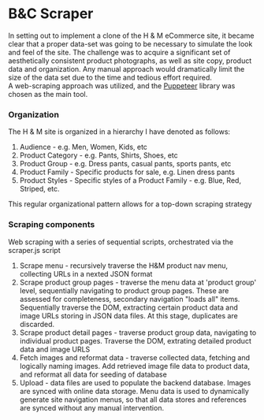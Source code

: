 # B&C Scraper
In setting out to implement a clone of the H & M eCommerce site, it became clear that a proper data-set was going to be necessary to simulate the look and feel of the site.
The challenge was to acquire a significant set of aesthetically consistent product photographs, as well as site copy, product data and organization.  Any manual approach would dramatically limit the size of the data set due to the time and tedious effort required.  
A web-scraping approach was utilized, and the [Puppeteer](https://github.com/puppeteer/puppeteer) library was chosen as the main tool.

### Organization
The H & M site is organized in a hierarchy I have denoted as follows:
1. Audience - e.g. Men, Women, Kids, etc
2. Product Category - e.g. Pants, Shirts, Shoes, etc
3. Product Group - e.g.  Dress pants, casual pants, sports pants, etc
4. Product Family - Specific products for sale, e.g. Linen dress pants
5. Product Styles - Specific styles of a Product Family - e.g. Blue, Red, Striped, etc.

This regular organizational pattern allows for a top-down scraping strategy

### Scraping components
Web scraping with a series of sequential scripts, orchestrated via the scraper.js script
1. Scrape menu - recursively traverse the H&M product nav menu, collecting URLs in a nexted JSON format
2. Scrape product group pages - traverse the menu data at 'product group' level, sequentially navigating to product group pages.  These are assessed for completeness, secondary navigation "loads all" items.  Sequentially traverse the DOM, extracting certain product data and image URLs storing in JSON data files.  At this stage, duplicates are discarded.
3. Scrape product detail pages - traverse product group data, navigating to individual product pages.  Traverse the DOM, extrating detailed product data and image URLS
4. Fetch images and reformat data - traverse collected data, fetching and logically naming images.  Add retrieved image file data to product data, and reformat all data for seeding of database
5. Upload - data files are used to populate the backend database.  Images are synced with online data storage.  Menu data is used to dynamically generate site navigation menus, so that all data stores and references are synced without any manual intervention. 

